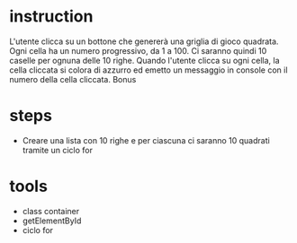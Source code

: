 # instruction 

L'utente clicca su un bottone che genererà una griglia di gioco quadrata.
Ogni cella ha un numero progressivo, da 1 a 100.
Ci saranno quindi 10 caselle per ognuna delle 10 righe.
Quando l'utente clicca su ogni cella, la cella cliccata si colora di azzurro ed emetto un messaggio in console con il numero della cella cliccata.
Bonus

# steps 
- Creare una lista con 10 righe e per ciascuna ci saranno 10 quadrati tramite un ciclo for 




# tools
- class container
- getElementById
- ciclo for